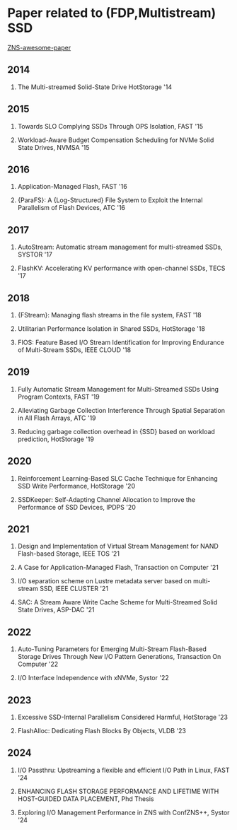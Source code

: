 # Paper related to (FDP,Multistream) SSD

[ZNS-awesome-paper](https://github.com/sg20180546/ZNS-awesome-paper)

## 2014

1. The Multi-streamed Solid-State Drive HotStorage '14

## 2015

1. Towards SLO Complying SSDs Through OPS Isolation, FAST '15

2. Workload-Aware Budget Compensation Scheduling for NVMe Solid State Drives, NVMSA '15  


## 2016

1. Application-Managed Flash, FAST '16  

2. {ParaFS}: A {Log-Structured} File System to Exploit the Internal Parallelism of Flash Devices, ATC '16  



## 2017

1. AutoStream: Automatic stream management for multi-streamed SSDs, SYSTOR '17  

2. FlashKV: Accelerating KV performance with open-channel SSDs, TECS '17  


## 2018

1. {FStream}: Managing flash streams in the file system, FAST '18  

2. Utilitarian Performance Isolation in Shared SSDs, HotStorage '18  

3. FIOS: Feature Based I/O Stream Identification for Improving Endurance of Multi-Stream SSDs, IEEE CLOUD '18  

## 2019

1. Fully Automatic Stream Management for Multi-Streamed SSDs Using Program Contexts, FAST '19  

2. Alleviating Garbage Collection Interference Through Spatial Separation in All Flash Arrays, ATC '19  

3. Reducing garbage collection overhead in {SSD} based on workload prediction, HotStorage '19  

## 2020

1. Reinforcement Learning-Based SLC Cache Technique for Enhancing SSD Write Performance, HotStorage '20 

2. SSDKeeper: Self-Adapting Channel Allocation to Improve the Performance of SSD Devices, IPDPS '20  

## 2021

1. Design and Implementation of Virtual Stream Management for NAND Flash-based Storage, IEEE TOS '21 

2. A Case for Application-Managed Flash, Transaction on Computer '21 

3. I/O separation scheme on Lustre metadata server based on multi-stream SSD, IEEE CLUSTER '21

4. SAC: A Stream Aware Write Cache Scheme for Multi-Streamed Solid State Drives, ASP-DAC '21  


## 2022

1. Auto-Tuning Parameters for Emerging Multi-Stream Flash-Based Storage Drives Through New I/O Pattern Generations, Transaction On Computer '22  

2. I/O Interface Independence with xNVMe, Systor '22


## 2023

1. Excessive SSD-Internal Parallelism Considered Harmful, HotStorage '23

2. FlashAlloc: Dedicating Flash Blocks By Objects, VLDB '23  

## 2024

1. I/O Passthru: Upstreaming a flexible and efficient I/O Path in Linux, FAST '24

2. ENHANCING FLASH STORAGE PERFORMANCE AND LIFETIME WITH HOST-GUIDED DATA PLACEMENT, Phd Thesis

3. Exploring I/O Management Performance in ZNS with ConfZNS++, Systor '24